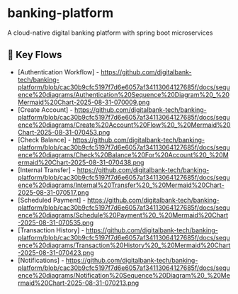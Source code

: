 # banking-platform
A cloud-native digital banking platform with spring boot microservices

## 🔹 Key Flows
- [Authentication Workflow] - https://github.com/digitalbank-tech/banking-platform/blob/cac30b9cfc5197f7d6e6057af34113064127685f/docs/sequence%20diagrams/Authentication%20Sequence%20Diagram%20_%20Mermaid%20Chart-2025-08-31-070009.png
- [Create Account] - https://github.com/digitalbank-tech/banking-platform/blob/cac30b9cfc5197f7d6e6057af34113064127685f/docs/sequence%20diagrams/Create%20Account%20Flow%20_%20Mermaid%20Chart-2025-08-31-070453.png
- [Check Balance] - https://github.com/digitalbank-tech/banking-platform/blob/cac30b9cfc5197f7d6e6057af34113064127685f/docs/sequence%20diagrams/Check%20Balance%20For%20Account%20_%20Mermaid%20Chart-2025-08-31-070438.png
- [Internal Transfer] - https://github.com/digitalbank-tech/banking-platform/blob/cac30b9cfc5197f7d6e6057af34113064127685f/docs/sequence%20diagrams/Internal%20Transfer%20_%20Mermaid%20Chart-2025-08-31-070517.png
- [Scheduled Payment] - https://github.com/digitalbank-tech/banking-platform/blob/cac30b9cfc5197f7d6e6057af34113064127685f/docs/sequence%20diagrams/Schedule%20Payment%20_%20Mermaid%20Chart-2025-08-31-070535.png
- [Transaction History] - https://github.com/digitalbank-tech/banking-platform/blob/cac30b9cfc5197f7d6e6057af34113064127685f/docs/sequence%20diagrams/Transaction%20History%20_%20Mermaid%20Chart-2025-08-31-070423.png
- [Notifications] - https://github.com/digitalbank-tech/banking-platform/blob/cac30b9cfc5197f7d6e6057af34113064127685f/docs/sequence%20diagrams/Notification%20Sequence%20Diagram%20_%20Mermaid%20Chart-2025-08-31-070213.png
